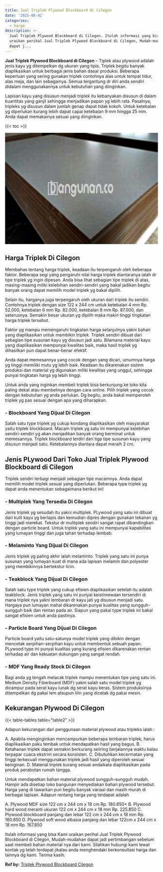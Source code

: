 ```yaml
---
title: Jual Triplek Plywood Blockboard di Cilegon
date: '2025-08-01'
categories:
  - harga
description: >-
  Jual Triplek Plywood Blockboard di Cilegon. Itulah informasi yang bisa Kami
  uraikan perihal Jual Triplek Plywood Blockboard di Cilegon, Mudah-mudahan
  dapat j...
---
```


**Jual Triplek Plywood Blockboard di Cilegon** – Tiplek atau plywood adalah jenis kayu yg ditempelkan dg ukuran yang tipis. Triplek begitu banyak diaplikasikan untuk berbagai jenis bahan dasar produksi. Beberapa keperluan yang sering gunakan triplek contohnya alas untuk tempat tidur, alas meja, dan lain sebagainya. Semua tergantung dr diri anda sendiri didalam menggunakannya untuk kebutuhan yang diinginkan.

Lapisan kayu yang disusun menjadi triplek itu kebanyakan disusun di dalam kuantitas yang ganjil sehingga menjadikan papan yg lebih rata. Pasalnya, tripleks yg disusun dalam jumlah genap dapat tidak kokoh. Untuk ketebalan yg diperlukan kurang lebih dapat capai ketebalan 9 mm hingga 25 mm. Anda dapat memakainya sesuai yang diinginkan.

{{< toc >}}

![Jual Triplek Plywood Blockboard di Cilegon](/images/jual-triplek-murah-31.png)

## Harga Triplek Di Cilegon

Membahas tentang harga triplek, keadaan itu terpengaruh oleh beberapa faktor. Beberapa segi yang pengaruhi nilai harga triplek diantaranya ialah dr tipe triplek yg ingin dipesan. Anda bisa lihat sebagian tipe triplek di atas, masing-masing miliki kelebihan sendiri-sendiri yang bakal jadikan begitu banyak orang dapat memilih model triplek yg bakal dipilih.

Selain itu, harganya juga terpengaruh oleh ukuran dari triplek itu sendiri. Contohnya triplek dengan size 122 x 244 cm untuk ketebalan 4 mm Rp. 52.000, ketebalan 6 mm Rp. 82.000, ketebalan 8 mm Rp. 87.000, dan seterusnya. Semakin besar ukuran yg dipilih maka makin tinggi tingkatan harga triplek tersebut.

Faktor yg mampu memengaruhi tingkatan harga selanjutnya yakni bahan yang diaplikasikan untuk membikin triplek. Triplek sendiri dibuat dari sebagian tipe susunan kayu yg disusun jadi satu. Bilamana material kayu yang diaplikasikan mempunyai kwalitas baik, maka hasil triplek yg dihasilkan pun dapat benar-benar efektif.

Anda dapat memesannya yang cocok dengan yang dicari, umumnya harga yg tinggi memiliki mutu yg lebih baik. Keadaan itu dikarenakan sistem produksi dan material yg digunakan miliki kwalitas yang unggul, sehingga punyai tingkatan harga yg lebih tinggi.

Untuk anda yang inginkan membeli triplek bisa berkunjung ke toko kita paling dekat atau membelinya dengan cara online. Pilih triplek yang cocok dengan kebutuhan yg anda perlukan. Dg begitu, anda bakal memperoleh triplek yg pas sesuai dengan apa yang diharapkan.

### \- Blockboard Yang Dijual Di Cilegon

Salah satu type triplek yg cukup kondang diaplikasikan oleh masyarakat yaitu triplek blockboard. Macam triplek yg satu ini mempunyai kelebihan sendiri-sendiri yg akan menjadikan banyak orang berminat untuk memesannya. Triplek blockboard terdiri dari tiga tipe susunan kayu yang disusun menjadi satu. Ketebalannya diantara dapat meraih 2 cm.

## Jenis PLywood Dari Toko Jual Triplek Plywood Blockboard di Cilegon

Triplek sendiri terbagi menjadi sebagian tipe macamnya. Anda dapat memilih model triplek sesuai yang diperlukan. Beberapa type triplek yg dapat anda menentukan sebagaimana berikut ini!

### \- Multiplek Yang Tersedia Di Cilegon

Jenis triplek yg sesudah itu yakni multiplek. PLywood yang satu ini dibuat dari kulit kayu yg berlapis dan kemudian dipres dengan gunakan tekanan yg tinggi jadi merekat. Tekstur dr multiplek sendiri sangat rapat dibandingkan dengan particle board. Untuk triplek yang satu ini mempunyai kapabilitas yang lumayan tinggi dan juga tahan terhadap lembab.

### \- Melaminto Yang Dijual Di Cilegon

Jenis triplek yg paling akhir ialah melaminto. Triplek yang satu ini punya susunan yang lumayan kuat di mana ada lapisan melamin dan polyester yang membikinnya bertekstur licin.

### \- Teakblock Yang Dijual Di Cilegon

Salah satu type triplek yang cukup efisien diaplikasikan setelah itu adalah teakblock. Jenis triplek yang satu ini punyai keistimewaan tersendiri di mana triplek nya yakni lembaran dr kayu jati yg disusun menjadi satu. Hargaya pun lumayan mahal dikarenakan punyai kualitas yang sungguh-sungguh baik dan rentan pada air. Siapun yang pakai type triplek ini bakal sangat efisien untuk anda pastinya.

### \- Particle Board Yang Dijual Di Cilegon

Particle board yaitu satu-satunya model triplek yang dibikin dengan mencetak serpihan-serpihan kayu untuk membentuk sebuah papan. PLywood type ini punyai kualitas yang kurang efisien dikarenakan rentan terhadap air dan kekuatan dukungan yang sangat rendah.

### \- MDF Yang Ready Stock Di Cilegon

Bagi anda yg tengah melacak triplek mampu menentukan tipe yang satu ini. Medium Density Fiberboard (MDF) yakni salah satu model triplek yg dicampur pada serat kayu lunak dg serat kayu keras. Sistem produksinya ditempelkan dg pakai lem ataupun lilin yang dicetak dg pakai mesin.

## Kekurangan Plywood Di Cilegon

{{< table-tables table="table2" >}}

Adapun kekurangan dari penggunaan material plywood atau tripleks ialah :

A. Apabila menginginkan mencampurkan beberapa lembaran triplek, harus diaplikasikan paku tembak untuk mendapatkan hasil yang bagus. B. Ketahanan triplek dapat semakin berkurang seiiring berjalannya waktu kalau terpapar cuaca ekstrim secara konsisten. C. Dibutuhkan kecermatan yang tinggi terkecuali menggunakan triplek jadi hasil yang diperoleh sesuai keinginan. D. Material triplek kurang sesuai andaikata diaplikasikan pada produk perabotan rumah tangga.

Untuk mendapatkan bahan material plywood sungguh-sungguh mudah. Hampir ada disetiap toko bangunan menyediakan bahan plywood tersebut. Harga yang di tawarkan pun begitu banyak variasi dan masih murah di berbagai lapisan. Adapun rentang harga yang terdapat adalah

A. Plywood MDF size 122 cm x 244 cm x 18 cm Rp. 180.850< B. Plywood hard wood meranti ukuran 122 cm x 244 cm x 18 mm Rp. 225.850 C. Plywood blockboard panjang dan lebar 122 cm x 244 cm x 18 mm Rp. 160.850 D. Plywood soft wood albasia panjang dan lebar 122cm x 244 cm x 18 mm Rp. 167.850

Itulah informasi yang bisa Kami uraikan perihal Jual Triplek Plywood Blockboard di Cilegon, Mudah-mudahan dapat jadi pertimbangan sebelum saat membeli bahan material nya dari kami. Silahkan hubungi kami lewat kontak yg telah terdapat jikalau anda menghendaki berkonsultasi harga dan lainnya dg kami. Terima kasih.

**Ref by:** [Triplek Plywood Blockboard Cilegon](https://id.wikipedia.org/wiki/Triplek)

